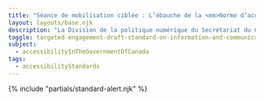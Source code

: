 ```yaml
---
title: "Séance de mobilisation ciblée : L’ébauche de la <em>Norme d’accessibilité des technologies de l’information et des communications (<abbr>TIC</abbr>)</em>"
layout: layouts/base.njk
description: "La Division de la politique numérique du Secrétariat du Conseil du Trésor souhaite obtenir des renseignements ciblés sur la première phase de la <em>Norme d’accessibilité des technologies de l’information et des communications (<abbr title='technologies de l’information et des communications'>TIC</abbr>)</em>. Ce site Web est l’endroit où vous pouvez fournir une rétroaction pour aider à rendre les <abbr title='technologies de l’information et des communications'>TIC</abbr> du gouvernement du Canada utilisables par tous."
toggle: targeted-engagement-draft-standard-on-information-and-communication-technology-ict-accessibility
subject:
  - accessibilityInTheGovernmentOfCanada
tags:
  - accessibilityStandards
---
```


{% include "partials/standard-alert.njk" %}
